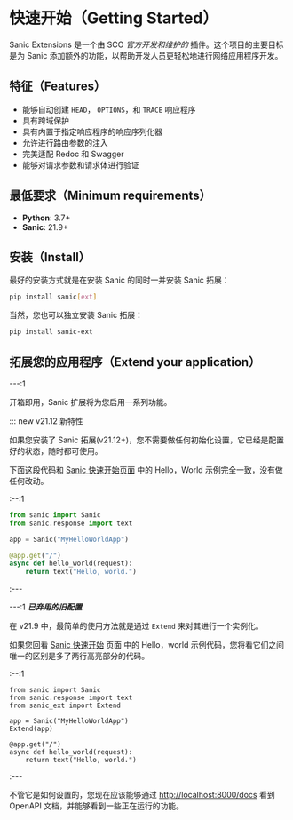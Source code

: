 # 快速开始（Getting Started）

Sanic Extensions 是一个由 SCO _官方开发和维护的_ 插件。这个项目的主要目标是为 Sanic 添加额外的功能，以帮助开发人员更轻松地进行网络应用程序开发。

## 特征（Features）

- 能够自动创建 `HEAD`， `OPTIONS`，和 `TRACE` 响应程序
- 具有跨域保护
- 具有内置于指定响应程序的响应序列化器
- 允许进行路由参数的注入
- 完美适配 Redoc 和 Swagger
- 能够对请求参数和请求体进行验证

## 最低要求（Minimum requirements）

- **Python**: 3.7+
- **Sanic**: 21.9+

## 安装（Install）

最好的安装方式就是在安装 Sanic 的同时一并安装 Sanic 拓展：

```bash
pip install sanic[ext]
```

当然，您也可以独立安装 Sanic 拓展：

```bash
pip install sanic-ext
```

## 拓展您的应用程序（Extend your application）

---:1

开箱即用，Sanic 扩展将为您启用一系列功能。

::: new v21.12 新特性

如果您安装了 Sanic 拓展(v21.12+)，您不需要做任何初始化设置，它已经是配置好的状态，随时都可使用。

下面这段代码和 [Sanic 快速开始页面](../../guide/getting-started.md) 中的 Hello，World 示例完全一致，没有做任何改动。

:--:1

```python
from sanic import Sanic
from sanic.response import text

app = Sanic("MyHelloWorldApp")

@app.get("/")
async def hello_world(request):
    return text("Hello, world.")
```

:---

---:1
**_已弃用的旧配置_**

在 v21.9 中，最简单的使用方法就是通过 `Extend` 来对其进行一个实例化。

如果您回看 [Sanic 快速开始](../../guide/getting-started.md) 页面 中的 Hello，world 示例代码，您将看它们之间唯一的区别是多了两行高亮部分的代码。

:--:1

```python{3,6}
from sanic import Sanic
from sanic.response import text
from sanic_ext import Extend

app = Sanic("MyHelloWorldApp")
Extend(app)

@app.get("/")
async def hello_world(request):
    return text("Hello, world.")
```

:---

不管它是如何设置的，您现在应该能够通过 [http://localhost:8000/docs](http://localhost:8000/docs) 看到 OpenAPI 文档，并能够看到一些正在运行的功能。
